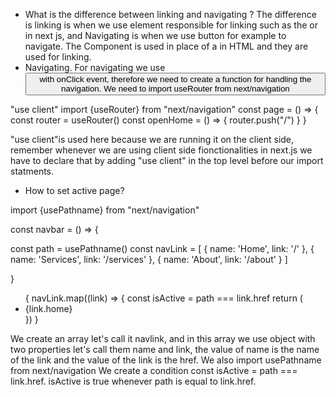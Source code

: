 - What is the difference between linking and navigating ?
The difference is linking is when we use element responsible for linking such as the <a> or <Link /> in next js, and Navigating is when we use button for example to navigate.
The <Link /> Component is used in place of a in HTML and they are used for linking.
- Navigating.
For navigating we use <button> with onClick event, therefore we need to create a function for handling the navigation.
We need to import useRouter from next/navigation

"use client"
import {useRouter} from "next/navigation"
const page = () => {
const router = useRouter()
const openHome = () => {
router.push("/")
}
}

"use client"is used here because we are running it on the client side, remember whenever we are using client side fionctionalities in next.js we have to declare that by adding "use client" in the top level before our import statments.
- How to set active page?

import {usePathname} from "next/navigation"

const navbar = () => {

 const path = usePathname()
 const navLink = [
{
name: 'Home',
link: '/'
},
{
name: 'Services',
link: '/services'
},
{
name: 'About',
link: '/about'
}
 ]

}
<ul>
{
navLink.map((link) => {
const isActive = path === link.href
return (
<li className={isActive ? "nav-link active " : "nav-link"}>
<Link href={link.href}>
{link.home}
</Link>
</li>
})
}
</ul>

We create an array let's call it navlink, and in this array we use object with two properties let's call them name and link, the value of name is the name of the link and the value of the link is the href.
We also import usePathname from next/navigation
We create a condition const isActive = path === link.href. 
isActive is true whenever path is equal to link.href.


